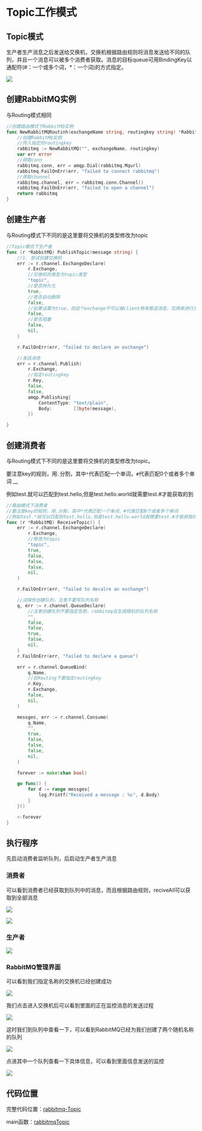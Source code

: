 # Topic工作模式

## Topic模式

生产者生产消息之后发送给交换机，交换机根据路由规则将消息发送给不同的队列，并且一个消息可以被多个消费者获取。消息的目标queue可用BindingKey以通配符\(\#：一个或多个词，\*：一个词\)的方式指定。

![](../../../../.gitbook/assets/image%20%2870%29.png)

## 创建RabbitMQ实例

与Routing模式相同

```go
//创建路由模式下RabbitMQ实例
func NewRabbitMQRoutinh(exchangeName string, routingkey string) *RabbitMQ {
	//创建RabbitMQ实例
	//传入指定的routingkey
	rabbitmq := NewRabbitMQ("", exchangeName, routingkey)
	var err error
	//获取conn
	rabbitmq.conn, err = amqp.Dial(rabbitmq.Mqurl)
	rabbitmq.FailOnErr(err, "failed to connect rabbitmq")
	//获取channel
	rabbitmq.channel, err = rabbitmq.conn.Channel()
	rabbitmq.FailOnErr(err, "failed to open a channel")
	return rabbitmq
}
```

## 创建生产者

与Routing模式下不同的是这里要将交换机的类型修改为topic

```go
//Topic模式下生产者
func (r *RabbitMQ) PublishTopic(message string) {
	//1. 尝试创建交换机
	err := r.channel.ExchangeDeclare(
		r.Exchange,
		//交换机的类型为topic类型
		"topic",
		//是否持久化
		true,
		//是否自动删除
		false,
		//如果设置为true，则这个exchange不可以被client用来推送消息，仅用来进行交换机之间的绑定
		false,
		//是否阻塞
		false,
		nil,
	)

	r.FailOnErr(err, "failed to declare an exchange")

	//发送消息
	err = r.channel.Publish(
		r.Exchange,
		//指定routingkey
		r.Key,
		false,
		false,
		amqp.Publishing{
			ContentType: "text/plain",
			Body:        []byte(message),
		})

}
```

## 创建消费者

与Routing模式下不同的是这里要将交换机的类型修改为topic。

要注意key的规则，用`.`分割，其中`*`代表匹配一个单词，`#`代表匹配0个或者多个单词 __

例如test.就可以匹配到test.hello,但是test.hello.world就需要test.\#才能获取的到

```go
//路由模式下消费者
//要注意key的规则，用.分割，其中*代表匹配一个单词，#代表匹配0个或者多个单词
//例如test.*就可以匹配到test.hello,但是test.hello.world就需要test.#才能获取的到
func (r *RabbitMQ) ReceiveTopic() {
	err := r.channel.ExchangeDeclare(
		r.Exchange,
		//修改为topic
		"topic",
		true,
		false,
		false,
		false,
		nil,
	)

	r.FailOnErr(err, "failed to decalre an exchange")

	//试探性创建队列，注意不要写队列名称
	q, err := r.channel.QueueDeclare(
		//注意创建队列不要指定名称，rabbitmq会生成随机的队列名称
		"",
		false,
		false,
		true,
		false,
		nil,
	)
	r.FailOnErr(err, "failed to declare a queue")

	err = r.channel.QueueBind(
		q.Name,
		//在Routing下要指定routingkey
		r.Key,
		r.Exchange,
		false,
		nil,
	)

	messges, err := r.channel.Consume(
		q.Name,
		"",
		true,
		false,
		false,
		false,
		nil,
	)

	forever := make(chan bool)

	go func() {
		for d := range messges{
			log.Printf("Received a message : %s", d.Body)
		}
	}()

	<-forever
}
```

## 执行程序

先启动消费者监听队列，后启动生产者生产消息

### 消费者

可以看到消费者已经获取到队列中的消息，而且根据路由规则，reciveAll可以获取到全部消息

![](../../../../.gitbook/assets/image%20%2858%29.png)

![](../../../../.gitbook/assets/image%20%2850%29.png)

### 生产者

![](../../../../.gitbook/assets/image%20%2864%29.png)

### RabbitMQ管理界面

可以看到我们指定名称的交换机已经创建成功

![](../../../../.gitbook/assets/image%20%2847%29.png)

我们点击进入交换机后可以看到里面的正在监控消息的发送过程

![](../../../../.gitbook/assets/image%20%2842%29.png)

这时我们到队列中查看一下，可以看到RabbitMQ已经为我们创建了两个随机名称的队列

![](../../../../.gitbook/assets/image%20%2855%29.png)

点进其中一个队列查看一下具体信息，可以看到里面信息发送的监控

![](../../../../.gitbook/assets/image%20%2852%29.png)

## 代码位置

完整代码位置：[rabbitmq-Topic](https://github.com/Knowledge-Precipitation-Tribe/Distributed-and-Microservices/blob/master/rabbitmq-code/common/rabbitmq-Topic.go)

main函数：[rabbitmqTopic](https://github.com/Knowledge-Precipitation-Tribe/Distributed-and-Microservices/tree/master/rabbitmq-code/rabbitmqTopic)

